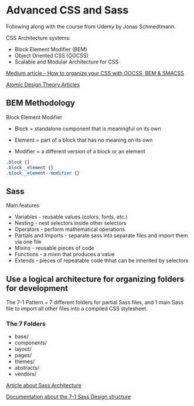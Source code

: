 # Advanced CSS and Sass

Following along with the course from Udemy by Jonas Schmedtmann.

CSS Architecture systems:

* Block Element Modifier (BEM)
* Object Oriented CSS (OOCSS)
* Scalable and Modular Architecture for CSS

[Medium article - How to organize your CSS with OOCSS, BEM & SMACSS](https://medium.com/@Intelygenz/how-to-organize-your-css-with-oocss-bem-smacss-a2317fa083a7)

[Atomic Design Theory Articles](https://www.creativebloq.com/web-design/10-reasons-you-should-be-using-atomic-design-61620771)

## BEM Methodology

Block Element Modifier

* Block = standalone component that is meaningful on its own

* Element = part of a block that has no meaning on its own

* Modifier = a different version of a block or an element

```css
.block {}
.block__element {}
.block__element--modifier {}
```

## Sass

Main features

* Variables - reusable values (colors, fonts, etc.)
* Nesting - nest selectors inside other selectors
* Operators - perform mathematical operations
* Partials and Imports - separate sass into separate files and import them via one file
* Mixins - reusable pieces of code
* Functions - a mixin that produces a value
* Extends - pieces of repeatable code thhat can be inherited by selectors

## Use a logical architecture for organizing folders for development

The 7-1 Pattern = 7 different folders for partial Sass files, and 1 main Sass file to import all other files into a compiled CSS stylesheet.

### The 7 Folders

* base/
* components/
* layout/
* pages/
* themes/
* abstracts/
* vendors/

[Article about Sass Architecture](https://scotch.io/tutorials/aesthetic-sass-1-architecture-and-style-organization)

[Documentation about the 7-1 Sass Design structure](https://sass-guidelin.es/#architecture)